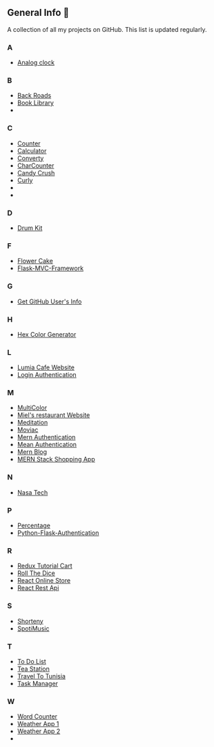 ## General Info 🌷

A collection of all my projects on GitHub. This list is updated regularly.

### A

- <a href = "https://github.com/NeirouzJbira/Analog-Clock">Analog clock</a>

### B

- <a href = "https://github.com/NeirouzJbira/Back-Roads">Back Roads</a>
- <a href = "https://github.com/NeirouzJbira/Book-Library">Book Library</a>
- <a href = "https://github.com/NeirouzJbira/Bulk-Files-Renamer"></a>

### C

- <a href = "https://github.com/NeirouzJbira/Counter">Counter</a>
- <a href = "https://github.com/NeirouzJbira/Calculator">Calculator</a>
- <a href = "https://github.com/NeirouzJbira/Converty">Converty</a>
- <a href = "https://github.com/NeirouzJbira/CharCounter">CharCounter</a>
- <a href = "https://github.com/NeirouzJbira/Candy-Crush">Candy Crush</a>
- <a href = "https://github.com/NeirouzJbira/Curly">Curly</a>
- <a href = "https://github.com/NeirouzJbira/Corona-tracker"></a>
- <a href = "https://github.com/NeirouzJbira/Crypto-Tracker"></a>

### D

- <a href = "https://github.com/NeirouzJbira/DrumKit">Drum Kit</a>

### F

- <a href ="https://github.com/NeirouzJbira/Flower-Cake">Flower Cake</a>
- <a href ="https://github.com/NeirouzJbira/Flask-MVC-Framework">Flask-MVC-Framework</a>

### G

- <a href = "https://github.com/NeirouzJbira/Get-GitHub-User">Get GitHub User's Info</a>

### H

- <a href = "https://github.com/NeirouzJbira/Hex-Color-Generator">Hex Color Generator</a>

### L

- <a href = "https://github.com/NeirouzJbira/Lumia-Cafe">Lumia Cafe Website</a>
- <a href = "https://github.com/NeirouzJbira/Login-Authentication">Login Authentication</a>

### M

- <a href = "https://github.com/NeirouzJbira/MultiColor">MultiColor</a>
- <a href = "https://github.com/NeirouzJbira/MIELS">Miel's restaurant Website</a>
- <a href = "https://github.com/NeirouzJbira/Meditation">Meditation</a>
- <a href = "https://github.com/NeirouzJbira/Moviac">Moviac</a>
- <a href = "https://github.com/NeirouzJbira/Mern-Authentication">Mern Authentication</a>
- <a href = "https://github.com/NeirouzJbira/Mean-Authentication">Mean Authentication</a>
- <a href = "https://github.com/NeirouzJbira/Mern-Blog">Mern Blog</a>
- <a href =  "https://github.com/NeirouzJbira/MERN-Stack-Shopping-App">MERN Stack Shopping App</a>

### N

- <a href = "https://github.com/NeirouzJbira/Nasa-Tech">Nasa Tech</a>

### P

- <a href = "https://github.com/NeirouzJbira/Percentage">Percentage</a>
- <a href = "https://github.com/NeirouzJbira/Python-Flask-Authentication">Python-Flask-Authentication </a>

### R

- <a href = "https://github.com/NeirouzJbira/Redux-Tutorial-Cart">Redux Tutorial Cart</a>
- <a href = "https://github.com/NeirouzJbira/Roll-The-Dice">Roll The Dice</a>
- <a href = "https://github.com/NeirouzJbira/React-Online-Store">React Online Store</a>
- <a href = "https://github.com/NeirouzJbira/React-Rest-Api">React Rest Api</a>

### S

- <a href = "https://github.com/NeirouzJbira/Shorteny">Shorteny</a>
- <a href = "https://github.com/NeirouzJbira/SpotiMusic">SpotiMusic</a>

### T

- <a href = "https://github.com/NeirouzJbira/To-Do-List">To Do List</a>
- <a href = "https://github.com/NeirouzJbira/Tea-Station">Tea Station</a>
- <a href = "https://github.com/NeirouzJbira/Travel-To-Tunisia">Travel To Tunisia</a>
- <a href = "https://github.com/NeirouzJbira/Task-Manager">Task Manager</a>

### W

- <a href ="https://github.com/NeirouzJbira/Word-Counter">Word Counter</a>
- <a href ="https://github.com/NeirouzJbira/Weather-App">Weather App 1</a>
- <a href ="https://github.com/NeirouzJbira/Weather-Application">Weather App 2</a>
- <a href = "https://github.com/NeirouzJbira/Web-Scraping-Program"></a>
